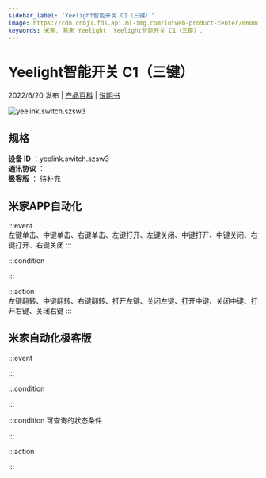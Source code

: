 ```yaml
---
sidebar_label: 'Yeelight智能开关 C1（三键）'
image: https://cdn.cnbj1.fds.api.mi-img.com/iotweb-product-center/0600d866fe1d5ef69fb02e4f81517338_1652493943955.png?GalaxyAccessKeyId=AKVGLQWBOVIRQ3XLEW&Expires=9223372036854775807&Signature=QO6ks+Raqd4mfhx8jwIMU7s/FO4=
keywords: 米家, 易来 Yeelight, Yeelight智能开关 C1（三键）, 
---
```

# Yeelight智能开关 C1（三键）

2022/6/20 发布 | [产品百科](https://home.mi.com/webapp/content/baike/product/index.html?model=yeelink.switch.szsw3/) | [说明书](https://home.mi.com/views/introduction.html?model=yeelink.switch.szsw3&region=cn)

![yeelink.switch.szsw3](https://cdn.cnbj1.fds.api.mi-img.com/iotweb-product-center/0600d866fe1d5ef69fb02e4f81517338_1652493943955.png?GalaxyAccessKeyId=AKVGLQWBOVIRQ3XLEW&Expires=9223372036854775807&Signature=QO6ks+Raqd4mfhx8jwIMU7s/FO4=)

## 规格  
> 
**设备 ID** ：yeelink.switch.szsw3  
**通讯协议** ：  
**极客版**  ： 待补充 


## 米家APP自动化  

:::event  
左键单击、中键单击、右键单击、左键打开、左键关闭、中键打开、中键关闭、右键打开、右键关闭
:::

:::condition  

:::

:::action   
左键翻转、中键翻转、右键翻转、打开左键、关闭左键、打开中键、关闭中键、打开右键、关闭右键
:::

## 米家自动化极客版  

:::event  

:::

:::condition  

:::

:::condition 可查询的状态条件  

:::

:::action  

:::

        
